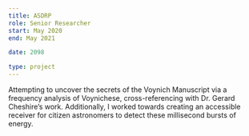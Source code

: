 ```yaml
---
title: ASDRP
role: Senior Researcher
start: May 2020
end: May 2021

date: 2098

type: project
---
```


Attempting to uncover the secrets of the Voynich Manuscript via a frequency analysis of Voynichese, cross-referencing with Dr. Gerard Cheshire’s work. Additionally, I worked towards creating an accessible receiver for citizen astronomers to detect these millisecond bursts of energy.
